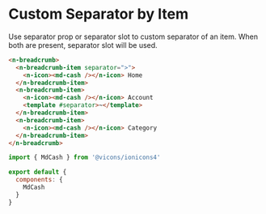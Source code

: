 # Custom Separator by Item

Use separator prop or separator slot to custom separator of an item. When both are present, separator slot will be used.

```html
<n-breadcrumb>
  <n-breadcrumb-item separator=">">
    <n-icon><md-cash /></n-icon> Home
  </n-breadcrumb-item>
  <n-breadcrumb-item>
    <n-icon><md-cash /></n-icon> Account
    <template #separator>~</template>
  </n-breadcrumb-item>
  <n-breadcrumb-item>
    <n-icon><md-cash /></n-icon> Category
  </n-breadcrumb-item>
</n-breadcrumb>
```

```js
import { MdCash } from '@vicons/ionicons4'

export default {
  components: {
    MdCash
  }
}
```

